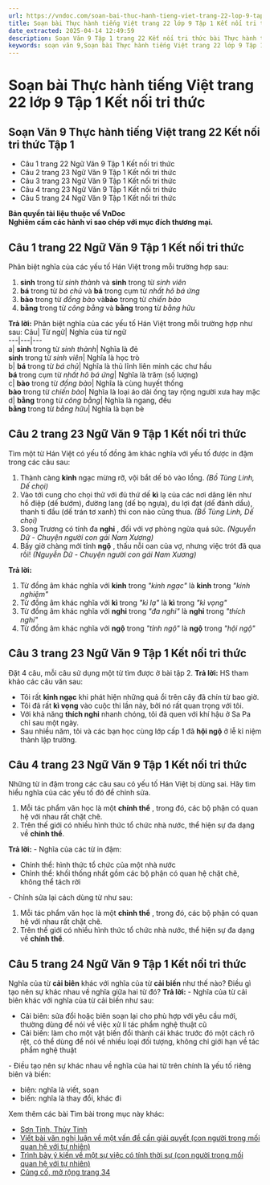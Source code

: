 ```yaml
---
url: https://vndoc.com/soan-bai-thuc-hanh-tieng-viet-trang-22-lop-9-tap-1-ket-noi-tri-thuc-319070
title: Soạn bài Thực hành tiếng Việt trang 22 lớp 9 Tập 1 Kết nối tri thức - VnDoc.com
date_extracted: 2025-04-14 12:49:59
description: Soạn Văn 9 Tập 1 trang 22 Kết nối tri thức bài Thực hành tiếng Việt gồm phần trả lời chi tiết, đầy đủ, bám sát các câu hỏi, yêu cầu trong SGK (chỉ có trên VnDoc). Mời các bạn tham khảo.
keywords: soạn văn 9,Soạn bài Thực hành tiếng Việt trang 22 lớp 9 Tập 1 Kết nối tri thức,Soạn Văn 9 Thực hành tiếng Việt trang 22 Kết nối tri thức Tập 1,Soạn bài Thực hành tiếng Việt lớp 9 trang 22 Tập 1 Kết nối tri thức,soạn văn 9 Tập 1 trang 22 Kết nối tri thức,Thực hành tiếng Việt trang 22 lớp 9 Tập 1 Kết nối tri thức,Thực hành tiếng Việt lớp 9 trang 22 Tập 1 Kết nối tri thức,văn 9,ngữ văn 9,soạn văn 9 kết nối tri thức,soạn văn 9 tập 1,giải văn 9,soạn ngữ văn 9,giải ngữ văn 9,giải sgk ngữ văn 9
---
```


# Soạn bài Thực hành tiếng Việt trang 22 lớp 9 Tập 1 Kết nối tri thức
## **Soạn Văn 9 Thực hành tiếng Việt trang 22 Kết nối tri thức Tập 1**
  * Câu 1 trang 22 Ngữ Văn 9 Tập 1 Kết nối tri thức
  * Câu 2 trang 23 Ngữ Văn 9 Tập 1 Kết nối tri thức
  * Câu 3 trang 23 Ngữ Văn 9 Tập 1 Kết nối tri thức
  * Câu 4 trang 23 Ngữ Văn 9 Tập 1 Kết nối tri thức
  * Câu 5 trang 24 Ngữ Văn 9 Tập 1 Kết nối tri thức

**Bản quyền tài liệu thuộc về VnDoc**   
**Nghiêm cấm các hành vi sao chép với mục đích thương mại.**
## **Câu 1 trang 22 Ngữ Văn 9 Tập 1 Kết nối tri thức**
Phân biệt nghĩa của các yếu tố Hán Việt trong mỗi trường hợp sau:
  1. **sinh** trong từ _sinh thành_ và **sinh** trong từ _sinh viên_
  2. **bá** trong từ _bá chủ_ và **bá** trong cụm từ _nhất hô bá ứng_
  3. **bào** trong từ _đồng bào_ và**bào** trong từ _chiến bào_
  4. **bằng** trong từ _công bằng_ và **bằng** trong từ _bằng hữu_

**Trả lời:**
Phân biệt nghĩa của các yếu tố Hán Việt trong mỗi trường hợp như sau:
Câu| Từ ngữ| Nghĩa của từ ngữ  
---|---|---  
a| **sinh** trong từ _sinh thành_|  Nghĩa là đẻ  
**sinh** trong từ _sinh viên_|  Nghĩa là học trò  
b| **bá** trong từ _bá chủ_|  Nghĩa là thủ lĩnh liên minh các chư hầu  
**bá** trong cụm từ _nhất hô bá ứng_|  Nghĩa là trăm \(số lượng\)  
c| **bào** trong từ _đồng bào_|  Nghĩa là cùng huyết thống  
**bào** trong từ _chiến bào_|  Nghĩa là loại áo dài ống tay rộng người xưa hay mặc  
d| **bằng** trong từ _công bằng_|  Nghĩa là ngang, đều  
**bằng** trong từ _bằng hữu_|  Nghĩa là bạn bè  
## **Câu 2 trang 23 Ngữ Văn 9 Tập 1 Kết nối tri thức**
Tìm một từ Hán Việt có yếu tố đồng âm khác nghĩa với yếu tố được in đậm trong các câu sau:
  1. Thành càng **kinh** ngạc mừng rỡ, vội bắt dế bỏ vào lồng. _\(Bồ Tùng Linh, Dế chọi\)_
  2. Vào tới cung cho chọi thử với đủ thứ dế **kì** lạ của các nơi dâng lên như hồ điệp \(dế bướm\), đường lang \(dế bọ ngựa\), du lợi đạt \(dế đánh dầu\), thanh ti đầu \(dế trán tơ xanh\) thì con nào cũng thua. _\(Bồ Tùng Linh, Dế chọi\)_
  3. Song Trương có tính đa **nghi** , đối với vợ phòng ngừa quá sức. _\(Nguyễn Dữ - Chuyện người con gái Nam Xương\)_
  4. Bấy giờ chàng mới tỉnh **ngộ** , thấu nỗi oan của vợ, nhưng việc trót đã qua rồi\! _\(Nguyễn Dữ - Chuyện người con gái Nam Xương\)_

**Trả lời:**
  1. Từ đồng âm khác nghĩa với **kinh** trong _"kinh ngạc"_ là **kinh** trong _"kinh nghiệm"_
  2. Từ đồng âm khác nghĩa với **kì** trong _"kì lạ"_ là **kì** trong _"kì vọng"_
  3. Từ đồng âm khác nghĩa với **nghi** trong _"đa nghi"_ là **nghi** trong _"thích nghi"_
  4. Từ đồng âm khác nghĩa với **ngộ** trong _"tỉnh ngộ"_ là **ngộ** trong _"hội ngộ"_

## **Câu 3 trang 23 Ngữ Văn 9 Tập 1 Kết nối tri thức**
Đặt 4 câu, mỗi câu sử dụng một từ tìm được ở bài tập 2.
**Trả lời:**
HS tham khảo các câu văn sau:
  * Tôi rất **kinh ngạc** khi phát hiện những quả ổi trên cây đã chín từ bao giờ.
  * Tôi đã rất **kì vọng** vào cuộc thi lần này, bởi nó rất quan trọng với tôi.
  * Với khả năng **thích nghi** nhanh chóng, tôi đã quen với khí hậu ở Sa Pa chỉ sau một ngày.
  * Sau nhiều năm, tôi và các bạn học cùng lớp cấp 1 đã **hội ngộ** ở lễ kỉ niệm thành lập trường.

## **Câu 4 trang 23 Ngữ Văn 9 Tập 1 Kết nối tri thức**
Những từ in đậm trong các câu sau có yếu tố Hán Việt bị dùng sai. Hãy tìm hiểu nghĩa của các yếu tố đó để chỉnh sửa.
  1. Mỗi tác phẩm văn học là một **chính thể** , trong đó, các bộ phận có quan hệ với nhau rất chặt chẽ.
  2. Trên thế giới có nhiều hình thức tổ chức nhà nước, thể hiện sự đa dạng về **chỉnh thể**.

**Trả lời:**
\- Nghĩa của các từ in đậm:
  * Chính thể: hình thức tổ chức của một nhà nước
  * Chỉnh thể: khối thống nhất gồm các bộ phận có quan hệ chặt chẽ, không thể tách rời

\- Chỉnh sửa lại cách dùng từ như sau:
  1. Mỗi tác phẩm văn học là một **chỉnh thể** , trong đó, các bộ phận có quan hệ với nhau rất chặt chẽ.
  2. Trên thế giới có nhiều hình thức tổ chức nhà nước, thể hiện sự đa dạng về **chính thể**.

## **Câu 5 trang 24 Ngữ Văn 9 Tập 1 Kết nối tri thức**
Nghĩa của từ **cải biên** khác với nghĩa của từ **cải biến** như thế nào? Điều gì tạo nên sự khác nhau về nghĩa giữa hai từ đó?
**Trả lời:**
\- Nghĩa của từ cải biên khác với nghĩa của từ cải biến như sau:
  * Cải biên: sửa đổi hoặc biên soạn lại cho phù hợp với yêu cầu mới, thường dùng để nói về việc xử lí tác phẩm nghệ thuật cũ
  * Cải biến: làm cho một vật biến đổi thành cái khác trước đó một cách rõ rệt, có thể dùng để nói về nhiều loại đối tượng, không chỉ giới hạn về tác phẩm nghệ thuật

\- Điều tạo nên sự khác nhau về nghĩa của hai từ trên chính là yếu tố riêng biên và biến:
  * biên: nghĩa là viết, soạn
  * biến: nghĩa là thay đổi, khác đi

Xem thêm các bài Tìm bài trong mục này khác:
  * [Sơn Tinh, Thủy Tinh](</soan-van-9-son-tinh-thuy-tinh-chi-tiet-319081>)
  * [Viết bài văn nghị luận về một vấn đề cần giải quyết \(con người trong mối quan hệ với tự nhiên\)](</soan-van-9-viet-bai-van-nghi-luan-ve-mot-van-de-can-giai-quyet-con-nguoi-trong-moi-quan-he-voi-tu-nhien-319086>)
  * [Trình bày ý kiến về một sự việc có tính thời sự \(con người trong mối quan hệ với tự nhiên\)](</soan-van-9-trinh-bay-y-kien-ve-mot-su-viec-co-tinh-thoi-su-con-nguoi-trong-moi-quan-he-voi-tu-nhien-319089>)
  * [Củng cố, mở rộng trang 34](</soan-bai-cung-co-mo-rong-trang-34-lop-9-tap-1-ket-noi-tri-thuc-319093>)

